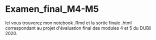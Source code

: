 # Examen_final_M4-M5
Ici vous trouverez mon notebook .Rmd et la sortie finale .html correspondant au projet d'évaluation final des modules 4 et 5 du DUBii 2020.
